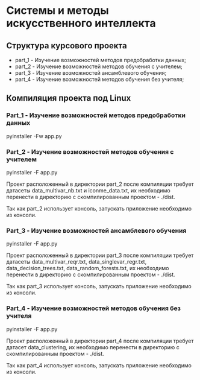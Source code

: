 # Системы и методы искусственного интеллекта
## Структура курсового проекта 
+ part_1 - Изучение возможностей методов предобработки данных;
+ part_2 - Изучение возможностей методов обучения с учителем;
+ part_3 - Изучение возможностей ансамблевого обучения;
+ part_4 - Изучение возможностей методов обучения без учителя;

## Компиляция проекта под Linux
### Part_1 - Изучение возможностей методов предобработки данных
pyinstaller -Fw app.py

### Part_2 - Изучение возможностей методов обучения с учителем
pyinstaller -F app.py

Проект расположенный в директории part_2 после компиляции требует датасеты data_multivar_nb.txt и iconme_data.txt, их необходимо перенести в директорию с скомпилированным проектом - ./dist.

Так как part_2 использует консоль, запускать приложение необходимо из консоли.

### Part_3 - Изучение возможностей ансамблевого обучения
pyinstaller -F app.py

Проект расположенный в директории part_3 после компиляции требует датасеты data_multivar_reqr.txt, data_singlevar_regr.txt, data_decision_trees.txt, data_random_forests.txt, их необходимо перенести в директорию с скомпилированным проектом - ./dist.

Так как part_3 использует консоль, запускать приложение необходимо из консоли.

### Part_4 - Изучение возможностей методов обучения без учителя
pyinstaller -F app.py

Проект расположенный в директории part_4 после компиляции требует датасет data_clustering, их необходимо перенести в директорию с скомпилированным проектом - ./dist.

Так как part_4 использует консоль, запускать приложение необходимо из консоли.